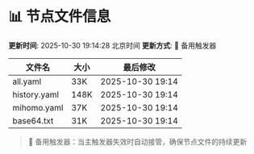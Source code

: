 # 📊 节点文件信息

**更新时间**: 2025-10-30 19:14:28 北京时间
**更新方式**: 🔄 备用触发器

| 文件名 | 大小 | 最后修改 |
|--------|------|----------|
| all.yaml | 33K | 2025-10-30 19:14 |
| history.yaml | 148K | 2025-10-30 19:14 |
| mihomo.yaml | 37K | 2025-10-30 19:14 |
| base64.txt | 31K | 2025-10-30 19:14 |

> 🔄 备用触发器：当主触发器失效时自动接管，确保节点文件的持续更新
